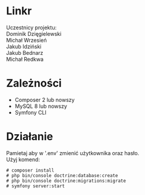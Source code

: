 # Linkr
Uczestnicy projektu:  
Dominik Dzięgielewski  
Michał Wrzesień  
Jakub Idziński  
Jakub Bednarz   
Michał Redkwa 

# Zależności
- Composer 2 lub nowszy
- MySQL 8 lub nowszy
- Symfony CLI

# Działanie
Pamietaj aby w '.env' zmienić użytkownika oraz hasło.  
Użyj komend:  
```
# composer install
# php bin/console doctrine:database:create
# php bin/console doctrine:migrations:migrate
# symfony server:start
```
